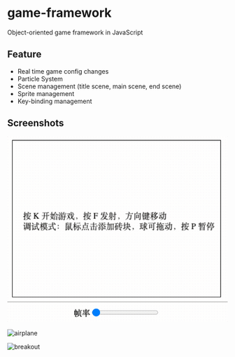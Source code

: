 # game-framework
Object-oriented game framework in JavaScript

## Feature

- Real time game config changes
- Particle System
- Scene management (title scene, main scene, end scene)
- Sprite management
- Key-binding management

## Screenshots

![breakout](screenshots/breakout.gif)

![airplane](screenshots/airplane.gif)

![breakout](screenshots/flappy-bird.gif)